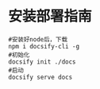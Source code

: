 # 安装部署指南
```shell script
#安装好node后，下载
npm i docsify-cli -g
#初始化
docsify init ./docs
#启动
docsify serve docs
```